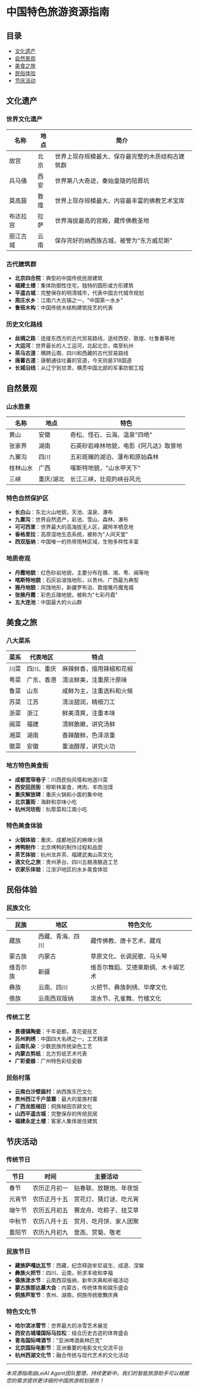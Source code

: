  # 中国特色旅游资源指南

## 目录
- [文化遗产](#文化遗产)
- [自然景观](#自然景观)
- [美食之旅](#美食之旅)
- [民俗体验](#民俗体验)
- [节庆活动](#节庆活动)

## 文化遗产

### 世界文化遗产
| 名称 | 地点 | 简介 |
|-----|-----|-----|
| 故宫 | 北京 | 世界上现存规模最大、保存最完整的木质结构古建筑群 |
| 兵马俑 | 西安 | 世界第八大奇迹，秦始皇陵的陪葬坑 |
| 莫高窟 | 敦煌 | 世界上现存规模最大、内容最丰富的佛教艺术宝库 |
| 布达拉宫 | 拉萨 | 世界海拔最高的宫殿，藏传佛教圣地 |
| 丽江古城 | 云南 | 保存完好的纳西族古城，被誉为"东方威尼斯" |

### 古代建筑群
- **北京四合院**：典型的中国传统民居建筑
- **福建土楼**：集体防御性住宅，独特的圆形或方形建筑
- **平遥古城**：完整保存的明清城市，代表中国古代城市规划
- **周庄水乡**：江南六大古镇之一，"中国第一水乡"
- **鲁班木构**：中国传统木结构建筑技艺的代表

### 历史文化路线
- **丝绸之路**：连接东西方的古代贸易路线，途经西安、敦煌、吐鲁番等地
- **大运河**：世界最长的人工运河，北起北京，南至杭州
- **茶马古道**：横跨云南、四川和西藏的古代贸易路线
- **唐蕃古道**：唐朝通往吐蕃的官道，今天则是318国道
- **长城沿线**：从辽宁到甘肃，横贯中国北部的军事防御工程

## 自然景观

### 山水胜景
| 名称 | 地点 | 特色 |
|-----|-----|-----|
| 黄山 | 安徽 | 奇松、怪石、云海、温泉"四绝" |
| 张家界 | 湖南 | 石英砂岩峰林地貌，电影《阿凡达》取景地 |
| 九寨沟 | 四川 | 五彩斑斓的湖泊、瀑布和原始森林 |
| 桂林山水 | 广西 | 喀斯特地貌，"山水甲天下" |
| 三峡 | 重庆/湖北 | 长江三峡，壮观的峡谷风光 |

### 特色自然保护区
- **长白山**：东北火山地貌，天池、温泉、瀑布
- **九寨沟**：世界自然遗产，彩池、雪山、森林、瀑布
- **可可西里**：世界最大的高海拔无人区，藏羚羊栖息地
- **香格里拉**：高原湿地生态系统，被称为"人间天堂"
- **西双版纳**：中国唯一的热带雨林区域，生物多样性丰富

### 地质奇观
- **丹霞地貌**：红色砂岩地貌，主要分布在赣、湘、粤、闽等地
- **喀斯特地貌**：石灰岩溶蚀地形，以贵州、广西最为典型
- **雅丹地貌**：风蚀地形，新疆罗布泊、敦煌雅丹魔鬼城
- **张掖丹霞**：彩色丘陵地貌，被称为"七彩丹霞"
- **五大连池**：中国最大的火山群

## 美食之旅

### 八大菜系
| 菜系 | 代表地区 | 特点 |
|-----|--------|-----|
| 川菜 | 四川、重庆 | 麻辣鲜香，擅用辣椒和花椒 |
| 粤菜 | 广东、香港 | 清淡鲜美，注重原汁原味 |
| 鲁菜 | 山东 | 咸鲜为主，注重选料和火候 |
| 苏菜 | 江苏 | 清淡甜润，精细刀工 |
| 浙菜 | 浙江 | 鲜美清爽，注重本味 |
| 闽菜 | 福建 | 清鲜脆嫩，讲究汤鲜 |
| 湘菜 | 湖南 | 香辣酸鲜，色泽浓重 |
| 徽菜 | 安徽 | 重油醇厚，讲究火功 |

### 地方特色美食街
- **成都宽窄巷子**：川西民俗风情和地道川菜
- **西安回民街**：穆斯林美食，烤肉、羊肉泡馍
- **重庆解放碑**：重庆火锅和小面的集中地
- **北京簋街**：海鲜和京味小吃
- **杭州河坊街**：杭帮菜和江南小吃

### 特色美食体验
- **火锅体验**：重庆、成都地区的麻辣火锅
- **烤鸭制作**：北京烤鸭的制作过程和品尝
- **茶艺体验**：杭州龙井茶、福建武夷山茶文化
- **酒文化之旅**：贵州茅台、四川五粮液酿造工艺
- **农家乐体验**：江浙沪地区的水乡美食体验

## 民俗体验

### 民族文化
| 民族 | 地区 | 特色文化 |
|-----|-----|--------|
| 藏族 | 西藏、青海、四川 | 藏传佛教、唐卡艺术、藏戏 |
| 蒙古族 | 内蒙古 | 草原文化、长调民歌、马头琴 |
| 维吾尔族 | 新疆 | 维吾尔舞蹈、艾德莱斯绸、木卡姆艺术 |
| 彝族 | 云南、四川 | 火把节、彝族刺绣、毕摩文化 |
| 傣族 | 云南西双版纳 | 泼水节、孔雀舞、竹楼文化 |

### 传统工艺
- **景德镇陶瓷**：千年瓷都，青花瓷技艺
- **苏州刺绣**：中国四大名绣之一，工艺精湛
- **云南扎染**：少数民族传统染色工艺
- **内蒙古剪纸**：北方剪纸艺术代表
- **广彩瓷器**：广州特色彩绘瓷器

### 民俗村落
- **云南白沙壁画村**：纳西族东巴文化
- **贵州西江千户苗寨**：最大的苗族村寨
- **广西龙胜梯田**：侗族梯田农耕文化
- **山西平遥古城**：完整保存的传统民居
- **福建永定土楼**：客家人集体居住建筑

## 节庆活动

### 传统节日
| 节日 | 时间 | 主要活动 |
|-----|-----|--------|
| 春节 | 农历正月初一 | 贴春联、放鞭炮、年夜饭 |
| 元宵节 | 农历正月十五 | 赏花灯、猜灯谜、吃元宵 |
| 端午节 | 农历五月初五 | 赛龙舟、吃粽子、挂艾草 |
| 中秋节 | 农历八月十五 | 赏月、吃月饼、家人团聚 |
| 重阳节 | 农历九月初九 | 登高、赏菊、敬老 |

### 民族节日
- **藏族萨嘎达瓦节**：西藏，纪念释迦牟尼诞生、成道、涅槃
- **彝族火把节**：四川、云南，祈求丰收和幸福
- **傣族泼水节**：云南西双版纳，新年庆典和祈福活动
- **蒙古族那达慕大会**：内蒙古，传统体育和娱乐盛会
- **侗族芦笙节**：贵州、湖南，侗族传统歌舞庆典

### 特色文化节
- **哈尔滨冰雪节**：世界最大的冰雪艺术展览
- **西安古城墙国际马拉松**：结合历史古迹的体育盛会
- **青岛国际啤酒节**："亚洲啤酒奥林匹克"
- **北京国际电影节**：亚洲重要的电影文化交流平台
- **杭州西湖文化节**：融合传统与现代艺术的文化活动

---

*本资源指南由LeiAI Agent团队整理，持续更新中。我们的智能旅游助手可以根据您的需求提供更详细的中国旅游规划服务！*